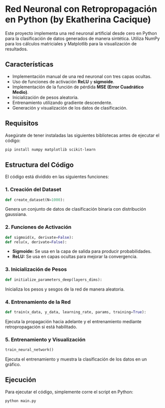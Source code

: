 # Red Neuronal con Retropropagación en Python (by Ekatherina Cacique)

Este proyecto implementa una red neuronal artificial desde cero en Python para la clasificación de datos generados de manera sintética. Utiliza NumPy para los cálculos matriciales y Matplotlib para la visualización de resultados.

## Características
- Implementación manual de una red neuronal con tres capas ocultas.
- Uso de funciones de activación **ReLU** y **sigmoide**.
- Implementación de la función de pérdida **MSE (Error Cuadrático Medio)**.
- Inicialización de pesos aleatoria.
- Entrenamiento utilizando gradiente descendente.
- Generación y visualización de los datos de clasificación.

## Requisitos
Asegúrate de tener instaladas las siguientes bibliotecas antes de ejecutar el código:

```sh
pip install numpy matplotlib scikit-learn
```

## Estructura del Código
El código está dividido en las siguientes funciones:

### 1. Creación del Dataset
```python
def create_dataset(N=1000):
```
Genera un conjunto de datos de clasificación binaria con distribución gaussiana.

### 2. Funciones de Activación
```python
def sigmoid(x, derivate=False):
def relu(x, derivate=False):
```
- **Sigmoide:** Se usa en la capa de salida para producir probabilidades.
- **ReLU:** Se usa en capas ocultas para mejorar la convergencia.

### 3. Inicialización de Pesos
```python
def initialize_parameters_deep(layers_dims):
```
Inicializa los pesos y sesgos de la red de manera aleatoria.

### 4. Entrenamiento de la Red
```python
def train(x_data, y_data, learning_rate, params, training=True):
```
Ejecuta la propagación hacia adelante y el entrenamiento mediante retropropagación si está habilitado.

### 5. Entrenamiento y Visualización
```python
train_neural_network()
```
Ejecuta el entrenamiento y muestra la clasificación de los datos en un gráfico.

## Ejecución
Para ejecutar el código, simplemente corre el script en Python:

```sh
python main.py
```